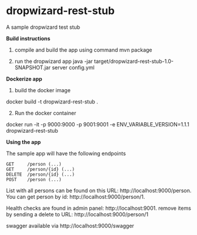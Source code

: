 # dropwizard-rest-stub
A sample dropwizard test stub


**Build instructions**

1)  compile and build the app using command
mvn package

2) run the dropwizard app
java -jar target/dropwizard-rest-stub-1.0-SNAPSHOT.jar server config.yml

**Dockerize app**

1) build the docker image

docker build -t dropwizard-rest-stub .


2) Run the docker container

docker run -it -p 9000:9000 -p 9001:9001 -e ENV_VARIABLE_VERSION=1.1.1 dropwizard-rest-stub


**Using the app**

The sample app will have the following endpoints
```
GET     /person (...)
GET     /person/{id} (...)
DELETE  /person/{id} (...)
POST    /person (...)
```

 List with all persons can be found on this URL: http://localhost:9000/person. You can get person by id: http://localhost:9000/person/1.

Health checks are found in admin panel: http://localhost:9001. remove items by sending a delete to URL: http://localhost:9000/person/1

swagger available via http://localhost:9000/swagger

